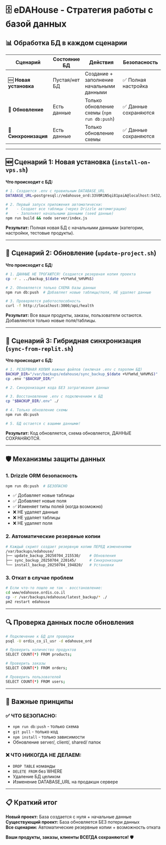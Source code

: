 # 🗄️ eDAHouse - Стратегия работы с базой данных

## 📊 Обработка БД в каждом сценарии

| Сценарий | Состояние БД | Действия | Безопасность |
|----------|--------------|----------|--------------|
| 🆕 **Новая установка** | Пустая/нет БД | Создание + заполнение начальными данными | ✅ Полная настройка |
| 🔄 **Обновление** | Есть данные | Только обновление схемы (`npm run db:push`) | ✅ Данные сохраняются |
| 🔀 **Синхронизация** | Есть данные | Только обновление схемы | ✅ Данные сохраняются |

---

## 🆕 Сценарий 1: Новая установка (`install-on-vps.sh`)

**Что происходит с БД:**
```bash
# 1. Создается .env с правильным DATABASE_URL
DATABASE_URL=postgresql://edahouse_ord:33V0R1N5qi81paiA@localhost:5432/edahouse_ord

# 2. Первый запуск приложения автоматически:
#    - Создает все таблицы (через Drizzle автомиграции)
#    - Заполняет начальными данными (seed данные)
npm run build && node server/index.js
```

**Результат:** Полная новая БД с начальными данными (категории, настройки, тестовые продукты).

---

## 🔄 Сценарий 2: Обновление (`update-project.sh`)

**Что происходит с БД:**
```bash
# 1. ДАННЫЕ НЕ ТРОГАЮТСЯ! Создается резервная копия проекта
cp -r . ../backup_$(date +%Y%m%d_%H%M%S)

# 2. Обновляется только СХЕМА базы данных
npm run db:push  # Добавляет новые таблицы/поля, НЕ удаляет данные

# 3. Проверяется работоспособность
curl -f http://localhost:3000/api/health
```

**Результат:** Все ваши продукты, заказы, пользователи остаются. Добавляются только новые поля/таблицы.

---

## 🔀 Сценарий 3: Гибридная синхронизация (`sync-from-replit.sh`)

**Что происходит с БД:**
```bash
# 1. РЕЗЕРВНАЯ КОПИЯ важных файлов (включая .env с паролем БД)
BACKUP_DIR="/var/backups/edahouse/sync_backup_$(date +%Y%m%d_%H%M%S)"
cp .env "$BACKUP_DIR/"

# 2. Синхронизация кода БЕЗ затрагивания данных

# 3. Восстановление .env с подключением к БД
cp "$BACKUP_DIR/.env" ./

# 4. Только обновление схемы
npm run db:push

# 5. БД остается с вашими данными!
```

**Результат:** Код обновляется, схема обновляется, ДАННЫЕ СОХРАНЯЮТСЯ.

---

## 🛡️ Механизмы защиты данных

### 1. **Drizzle ORM безопасность**
```bash
npm run db:push  # БЕЗОПАСНО
```
- ✅ Добавляет новые таблицы
- ✅ Добавляет новые поля 
- ✅ Изменяет типы полей (когда возможно)
- ❌ НЕ удаляет данные
- ❌ НЕ удаляет таблицы
- ❌ НЕ удаляет поля

### 2. **Автоматические резервные копии**
```bash
# Каждый скрипт создает резервную копию ПЕРЕД изменениями
/var/backups/edahouse/
├── update_backup_20250704_215530/    # Обновления
├── sync_backup_20250704_220145/      # Синхронизации
└── install_backup_20250704_194820/   # Установки
```

### 3. **Откат в случае проблем**
```bash
# Если что-то пошло не так - восстановление:
cd www/edahouse.ordis.co.il
cp -r /var/backups/edahouse/latest_backup/* ./
pm2 restart edahouse
```

---

## 🔍 Проверка данных после обновления

```bash
# Подключение к БД для проверки
psql -U ordis_co_il_usr -d edahouse_ord

# Проверить количество продуктов
SELECT COUNT(*) FROM products;

# Проверить заказы
SELECT COUNT(*) FROM orders;

# Проверить пользователей  
SELECT COUNT(*) FROM users;
```

---

## 🚨 Важные принципы

### ✅ **ЧТО БЕЗОПАСНО:**
- `npm run db:push` - только схема
- `git pull` - только код
- `npm install` - только зависимости
- Обновление server/, client/, shared/ папок

### ❌ **ЧТО НИКОГДА НЕ ДЕЛАЕМ:**
- `DROP TABLE` команды
- `DELETE FROM` без WHERE
- Удаление БД целиком
- Изменение DATABASE_URL на продакшн сервере

---

## 📋 Краткий итог

**Новый проект:** База создается с нуля + начальные данные  
**Существующий проект:** База обновляется БЕЗ потери данных  
**Все сценарии:** Автоматические резервные копии + возможность отката

**Ваши продукты, заказы, клиенты ВСЕГДА сохраняются!** 🛡️